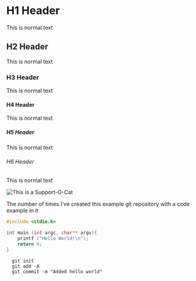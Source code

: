 # H1 Header
This is normal text
## H2 Header
This is normal text
### H3 Header
This is normal text
#### H4 Header
This is normal text
##### H5 Header
This is normal text
###### H6 Header
This is normal text

![This is a Support-O-Cat](https://octodex.github.com/images/supportcat.png)

The number of times I've created this example git repository with a code example in it 

``` c
#include <stdio.h>

int main (int argc, char** argv){
    printf ("Hello World!\n");
    return 0;
}
```

```
  git init
  git add -A
  git commit -m "Added hello world"
```

